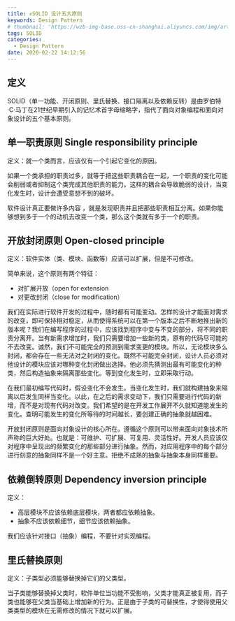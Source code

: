 ```yaml
---
title: ✊SOLID 设计五大原则
keywords: Design Pattern
# thumbnail: 'https://wzb-img-base.oss-cn-shanghai.aliyuncs.com/img/artasda123sad214fsda5.png'
tags: SOLID
categories:
  - Design Pattern
date: 2020-02-22 14:12:56
---
```


## 定义
SOLID（单一功能、开闭原则、里氏替换、接口隔离以及依赖反转）是由罗伯特·C·马丁在21世纪早期引入的记忆术首字母缩略字，指代了面向对象编程和面向对象设计的五个基本原则。

<!-- MORE -->

## 单一职责原则 Single responsibility principle

定义：就一个类而言，应该仅有一个引起它变化的原因。

如果一个类承担的职责过多，就等于把这些职责耦合在一起，一个职责的变化可能会削弱或者抑制这个类完成其他职责的能力。这样的耦合会导致脆弱的设计，当变化发生时，设计会遭受意想不到的破坏。

软件设计真正要做许多内容 ，就是发现职责并且把那些职责相互分离。如果你能够想到多于一个的动机去改变一个类，那么这个类就有多于一个的职责。

## 开放封闭原则 Open-closed principle

定义：软件实体（类、模块、函数等）应该可以扩展，但是不可修改。

简单来说，这个原则有两个特征：

- 对扩展开放（open for extension
- 对更改封闭（close for modification）


我们在实际进行软件开发的过程中，随时都有可能变动。怎样的设计才能面对需求的改变，即可保持相对稳定，从而使得系统可以在第一个版本之后不断地推出新的版本呢？我们在编写程序的过程中，应该找到程序中变与不变的部分，将不同的职责分离开。当有新需求增加时，我们只需要增加一些新的类，原有的代码尽可能的不去改变。诚然，我们不可能完全的预测到需求变更的模块。所以，无论模块多么封闭，都会存在一些无法对之封闭的变化。既然不可能完全封闭，设计人员必须对他设计的模块应该对哪种变化封闭做出选择。他必须先猜测出最有可能变化的种类，然后构造抽象来隔离那些变化。等到变化发生时，立即采取行动。

在我们最初编写代码时，假设变化不会发生。当变化发生时，我们就构建抽象来隔离以后发生同样当变化。以此，在之后的需求变动下，我们只需要进行代码的新增，而不是对现有代码对改变。我们希望的是在开发工作展开不久就知道能发生的变化。查明可能发生的变化所等待的时间越长，要创建正确的抽象就越困难。

开放封闭原则是面向对象设计的核心所在。遵循这个原则可以带来面向对象技术所声称的巨大好处。也就是：可维护、可扩展、可复用、灵活性好。开发人员应该仅对程序中呈现出的频繁变化的那些部分进行抽象。然而，对应用程序中的每个部分进行刻意的抽象同样不是一个好主意。拒绝不成熟的抽象与抽象本身同样重要。

## 依赖倒转原则 Dependency inversion principle

定义：

- 高层模块不应该依赖底层模块，两者都应依赖抽象。
- 抽象不应该依赖细节，细节应该依赖抽象。

我们应该针对接口（抽象）编程，不要针对实现编程。

## 里氏替换原则

定义：子类型必须能够替换掉它们的父类型。

当子类能够替换掉父类时，软件单位当功能不受影响，父类才能真正被复用，而子类也能够在父类当基础上增加新的行为。正是由于子类的可替换性，才使得使用父类类型的模块在无需修改的情况下就可以扩展。    
